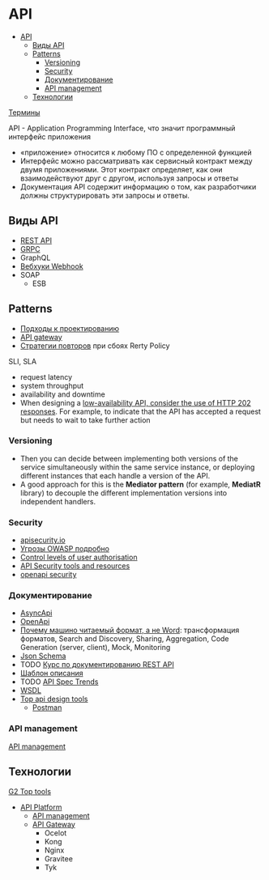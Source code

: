 # API

- [API](#api)
  - [Виды API](#виды-api)
  - [Patterns](#patterns)
    - [Versioning](#versioning)
    - [Security](#security)
    - [Документирование](#документирование)
    - [API management](#api-management)
  - [Технологии](#технологии)

[Термины](https://starkovden.github.io/Glossary-for-API-documentation.html)

API - Application Programming Interface, что значит программный интерфейс приложения

  - «приложение» относится к любому ПО с определенной функцией
  - Интерфейс можно рассматривать как сервисный контракт между двумя приложениями. Этот контракт определяет, как они взаимодействуют друг с другом, используя запросы и ответы
  - Документация API содержит информацию о том, как разработчики должны структурировать эти запросы и ответы.

## Виды API

- [REST API](api.rest.md)
- [GRPC](grpc.md)
- GraphQL
- [Вебхуки Webhook](webhook.md)
- SOAP
  - ESB

## Patterns

- [Подходы к проектированию](api.design.md)
- [API gateway](api.gateway.md)
- [Стратегии повторов](../arch/pattern/pattern.failure.md) при сбоях Rerty Policy

SLI, SLA

- request latency
- system throughput
- availability and downtime
- When designing a [low-availability API, consider the use of HTTP 202 responses](https://www.gov.uk/guidance/setting-api-service-levels). For example, to indicate that the API has accepted a request but needs to wait to take further action

### Versioning

- Then you can decide between implementing both versions of the service simultaneously within the same service instance, or deploying different instances that each handle a version of the API.
- A good approach for this is the __Mediator pattern__ (for example, __MediatR__ library) to decouple the different implementation versions into independent handlers.

### Security

- [apisecurity.io](https://apisecurity.io/)
- [Угрозы OWASP подробно](https://habr.com/ru/post/503284/)
- [Control levels of user authorisation](https://www.gov.uk/guidance/gds-api-technical-and-data-standards)
- [API Security tools and resources](https://github.com/arainho/awesome-api-security)
- [openapi security](https://openapi.security/)

### Документирование

- [AsyncApi](asyncapi.md)
- [OpenApi](openapi.md)
- [Почему машино читаемый формат, а не Word](https://www.apimatic.io/blog/2017/04/why-your-api-needs-machine-readable-description-832e805f6855/): трансформация форматов, Search and Discovery, Sharing, Aggregation, Code Generation (server, client), Mock, Monitoring  
- [Json Schema](jsonschema.md)
- TODO [Курс по документированию REST API](https://starkovden.github.io/)
- [Шаблон описания](https://tyk.io/blog/whats-minimum-documentation-required-api/)
- TODO [API Spec Trends](https://www.apimatic.io/blog/2022/03/top-api-specification-trends-2019-2022/)
- [WSDL](wsdl.md)
- [Top api design tools](https://www.g2.com/categories/api-design)
  - [Postman](../technology/api/postman.md)

### API management

[API management](api-managment.md)

## Технологии

[G2 Top tools](https://www.g2.com/reports/8128c8c9-0bc9-4c9e-8daa-b1b1294d3c77/preview?tab=grid)

- [API Platform](https://blog.postman.com/new-postman-api-platform-redefining-api-management-for-api-first-world/)
  - [API management](api-managment.md)
  - [API Gateway](api.gateway.md)
    - Ocelot
    - Kong
    - Nginx
    - Gravitee
    - Tyk

